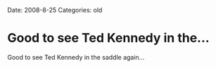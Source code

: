 Date: 2008-8-25
Categories: old

# Good to see Ted Kennedy in the...

Good to see Ted Kennedy in the saddle again...
